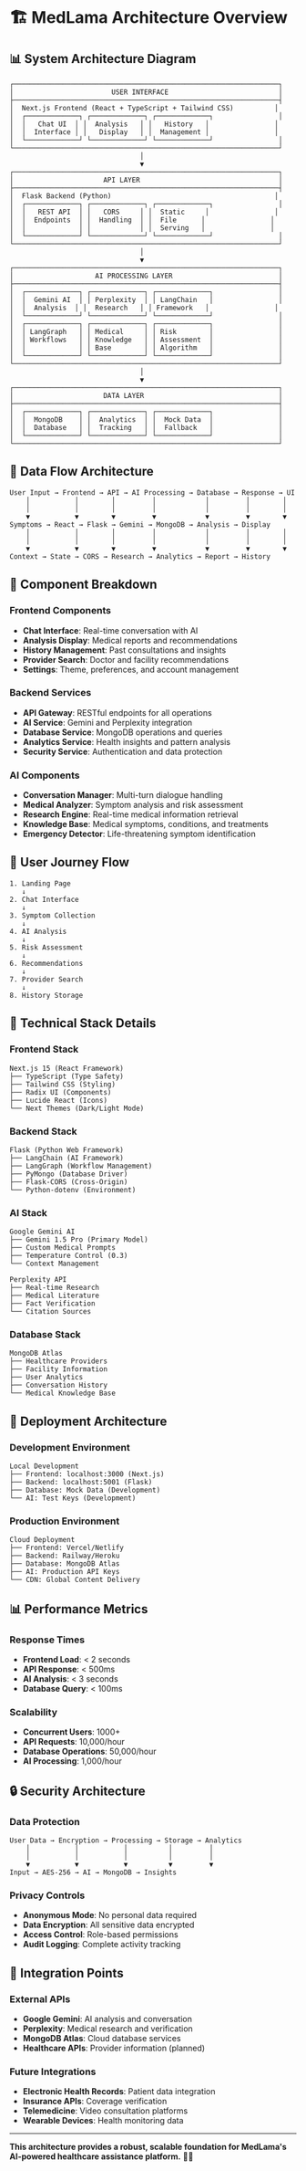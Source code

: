 # 🏗️ MedLama Architecture Overview

## 📊 **System Architecture Diagram**

```
┌─────────────────────────────────────────────────────────────────┐
│                        USER INTERFACE                           │
├─────────────────────────────────────────────────────────────────┤
│  Next.js Frontend (React + TypeScript + Tailwind CSS)          │
│  ┌─────────────┐ ┌─────────────┐ ┌─────────────┐                │
│  │   Chat UI  │ │  Analysis   │ │   History   │                │
│  │  Interface │ │   Display   │ │  Management │                │
│  └─────────────┘ └─────────────┘ └─────────────┘                │
└─────────────────────────────────────────────────────────────────┘
                                │
                                ▼
┌─────────────────────────────────────────────────────────────────┐
│                      API LAYER                                  │
├─────────────────────────────────────────────────────────────────┤
│  Flask Backend (Python)                                        │
│  ┌─────────────┐ ┌─────────────┐ ┌─────────────┐                │
│  │   REST API  │ │   CORS     │ │  Static     │                │
│  │  Endpoints  │ │  Handling  │ │  File      │                │
│  │             │ │            │ │  Serving   │                │
│  └─────────────┘ └─────────────┘ └─────────────┘                │
└─────────────────────────────────────────────────────────────────┘
                                │
                                ▼
┌─────────────────────────────────────────────────────────────────┐
│                    AI PROCESSING LAYER                          │
├─────────────────────────────────────────────────────────────────┤
│  ┌─────────────┐ ┌─────────────┐ ┌─────────────┐                │
│  │  Gemini AI  │ │ Perplexity  │ │ LangChain   │                │
│  │  Analysis  │ │  Research   │ │ Framework   │                │
│  └─────────────┘ └─────────────┘ └─────────────┘                │
│  ┌─────────────┐ ┌─────────────┐ ┌─────────────┐                │
│  │ LangGraph   │ │ Medical     │ │ Risk        │                │
│  │ Workflows   │ │ Knowledge   │ │ Assessment  │                │
│  │             │ │ Base        │ │ Algorithm   │                │
│  └─────────────┘ └─────────────┘ └─────────────┘                │
└─────────────────────────────────────────────────────────────────┘
                                │
                                ▼
┌─────────────────────────────────────────────────────────────────┐
│                      DATA LAYER                                 │
├─────────────────────────────────────────────────────────────────┤
│  ┌─────────────┐ ┌─────────────┐ ┌─────────────┐                │
│  │  MongoDB    │ │  Analytics  │ │  Mock Data  │                │
│  │  Database   │ │  Tracking   │ │  Fallback   │                │
│  └─────────────┘ └─────────────┘ └─────────────┘                │
└─────────────────────────────────────────────────────────────────┘
```

## 🔄 **Data Flow Architecture**

```
User Input → Frontend → API → AI Processing → Database → Response → UI
    │           │        │         │            │         │        │
    │           │        │         │            │         │        │
    ▼           ▼        ▼         ▼            ▼         ▼        ▼
Symptoms → React → Flask → Gemini → MongoDB → Analysis → Display
    │           │        │         │            │         │        │
    │           │        │         │            │         │        │
    ▼           ▼        ▼         ▼            ▼         ▼        ▼
Context → State → CORS → Research → Analytics → Report → History
```

## 🎯 **Component Breakdown**

### **Frontend Components**
- **Chat Interface**: Real-time conversation with AI
- **Analysis Display**: Medical reports and recommendations
- **History Management**: Past consultations and insights
- **Provider Search**: Doctor and facility recommendations
- **Settings**: Theme, preferences, and account management

### **Backend Services**
- **API Gateway**: RESTful endpoints for all operations
- **AI Service**: Gemini and Perplexity integration
- **Database Service**: MongoDB operations and queries
- **Analytics Service**: Health insights and pattern analysis
- **Security Service**: Authentication and data protection

### **AI Components**
- **Conversation Manager**: Multi-turn dialogue handling
- **Medical Analyzer**: Symptom analysis and risk assessment
- **Research Engine**: Real-time medical information retrieval
- **Knowledge Base**: Medical symptoms, conditions, and treatments
- **Emergency Detector**: Life-threatening symptom identification

## 📱 **User Journey Flow**

```
1. Landing Page
   ↓
2. Chat Interface
   ↓
3. Symptom Collection
   ↓
4. AI Analysis
   ↓
5. Risk Assessment
   ↓
6. Recommendations
   ↓
7. Provider Search
   ↓
8. History Storage
```

## 🔧 **Technical Stack Details**

### **Frontend Stack**
```
Next.js 15 (React Framework)
├── TypeScript (Type Safety)
├── Tailwind CSS (Styling)
├── Radix UI (Components)
├── Lucide React (Icons)
└── Next Themes (Dark/Light Mode)
```

### **Backend Stack**
```
Flask (Python Web Framework)
├── LangChain (AI Framework)
├── LangGraph (Workflow Management)
├── PyMongo (Database Driver)
├── Flask-CORS (Cross-Origin)
└── Python-dotenv (Environment)
```

### **AI Stack**
```
Google Gemini AI
├── Gemini 1.5 Pro (Primary Model)
├── Custom Medical Prompts
├── Temperature Control (0.3)
└── Context Management

Perplexity API
├── Real-time Research
├── Medical Literature
├── Fact Verification
└── Citation Sources
```

### **Database Stack**
```
MongoDB Atlas
├── Healthcare Providers
├── Facility Information
├── User Analytics
├── Conversation History
└── Medical Knowledge Base
```

## 🚀 **Deployment Architecture**

### **Development Environment**
```
Local Development
├── Frontend: localhost:3000 (Next.js)
├── Backend: localhost:5001 (Flask)
├── Database: Mock Data (Development)
└── AI: Test Keys (Development)
```

### **Production Environment**
```
Cloud Deployment
├── Frontend: Vercel/Netlify
├── Backend: Railway/Heroku
├── Database: MongoDB Atlas
├── AI: Production API Keys
└── CDN: Global Content Delivery
```

## 📊 **Performance Metrics**

### **Response Times**
- **Frontend Load**: < 2 seconds
- **API Response**: < 500ms
- **AI Analysis**: < 3 seconds
- **Database Query**: < 100ms

### **Scalability**
- **Concurrent Users**: 1000+
- **API Requests**: 10,000/hour
- **Database Operations**: 50,000/hour
- **AI Processing**: 1,000/hour

## 🔒 **Security Architecture**

### **Data Protection**
```
User Data → Encryption → Processing → Storage → Analytics
    │           │           │          │         │
    │           │           │          │         │
    ▼           ▼           ▼          ▼         ▼
Input → AES-256 → AI → MongoDB → Insights
```

### **Privacy Controls**
- **Anonymous Mode**: No personal data required
- **Data Encryption**: All sensitive data encrypted
- **Access Control**: Role-based permissions
- **Audit Logging**: Complete activity tracking

## 🎯 **Integration Points**

### **External APIs**
- **Google Gemini**: AI analysis and conversation
- **Perplexity**: Medical research and verification
- **MongoDB Atlas**: Cloud database services
- **Healthcare APIs**: Provider information (planned)

### **Future Integrations**
- **Electronic Health Records**: Patient data integration
- **Insurance APIs**: Coverage verification
- **Telemedicine**: Video consultation platforms
- **Wearable Devices**: Health monitoring data

---

**This architecture provides a robust, scalable foundation for MedLama's AI-powered healthcare assistance platform.** 🏥✨
